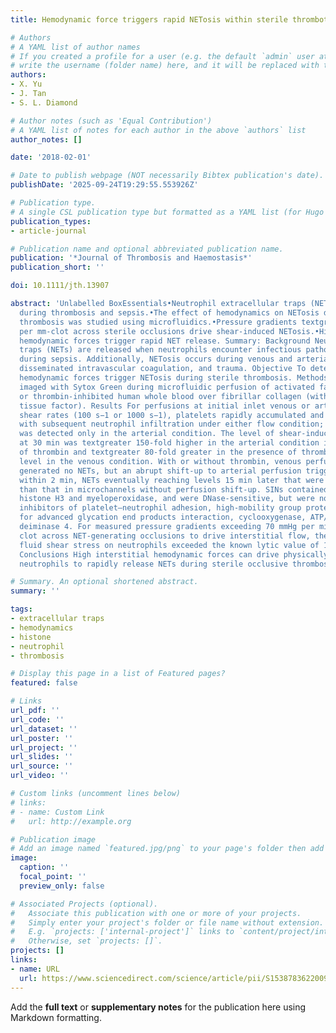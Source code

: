 ```yaml
---
title: Hemodynamic force triggers rapid NETosis within sterile thrombotic occlusions

# Authors
# A YAML list of author names
# If you created a profile for a user (e.g. the default `admin` user at `content/authors/admin/`), 
# write the username (folder name) here, and it will be replaced with their full name and linked to their profile.
authors:
- X. Yu
- J. Tan
- S. L. Diamond

# Author notes (such as 'Equal Contribution')
# A YAML list of notes for each author in the above `authors` list
author_notes: []

date: '2018-02-01'

# Date to publish webpage (NOT necessarily Bibtex publication's date).
publishDate: '2025-09-24T19:29:55.553926Z'

# Publication type.
# A single CSL publication type but formatted as a YAML list (for Hugo requirements).
publication_types:
- article-journal

# Publication name and optional abbreviated publication name.
publication: '*Journal of Thrombosis and Haemostasis*'
publication_short: ''

doi: 10.1111/jth.13907

abstract: 'Unlabelled BoxEssentials•Neutrophil extracellular traps (NETs) are generated
  during thrombosis and sepsis.•The effect of hemodynamics on NETosis during sterile
  thrombosis was studied using microfluidics.•Pressure gradients textgreater 70 mmHg
  per mm‐clot across sterile occlusions drive shear‐induced NETosis.•High interstitial
  hemodynamic forces trigger rapid NET release. Summary: Background Neutrophil extracellular
  traps (NETs) are released when neutrophils encounter infectious pathogens, especially
  during sepsis. Additionally, NETosis occurs during venous and arterial thrombosis,
  disseminated intravascular coagulation, and trauma. Objective To determine whether
  hemodynamic forces trigger NETosis during sterile thrombosis. Methods NETs were
  imaged with Sytox Green during microfluidic perfusion of activated factor XII‐inhibited
  or thrombin‐inhibited human whole blood over fibrillar collagen (with or without
  tissue factor). Results For perfusions at initial inlet venous or arterial wall
  shear rates (100 s−1 or 1000 s−1), platelets rapidly accumulated and occluded microchannels
  with subsequent neutrophil infiltration under either flow condition; however, NETosis
  was detected only in the arterial condition. The level of shear‐induced NETs (SINs)
  at 30 min was textgreater 150‐fold higher in the arterial condition in the absence
  of thrombin and textgreater 80‐fold greater in the presence of thrombin than the
  level in the venous condition. With or without thrombin, venous perfusion for 15 min
  generated no NETs, but an abrupt shift‐up to arterial perfusion triggered NETosis
  within 2 min, NETs eventually reaching levels 15 min later that were 60‐fold greater
  than that in microchannels without perfusion shift‐up. SINs contained citrullinated
  histone H3 and myeloperoxidase, and were DNase‐sensitive, but were not blocked by
  inhibitors of platelet–neutrophil adhesion, high‐mobility group protein box 1–receptor
  for advanced glycation end products interaction, cyclooxygenase, ATP/ADP, or peptidylarginine
  deiminase 4. For measured pressure gradients exceeding 70 mmHg per millimeter of
  clot across NET‐generating occlusions to drive interstitial flow, the calculated
  fluid shear stress on neutrophils exceeded the known lytic value of 150 dyne cm−2.
  Conclusions High interstitial hemodynamic forces can drive physically entrapped
  neutrophils to rapidly release NETs during sterile occlusive thrombosis.'

# Summary. An optional shortened abstract.
summary: ''

tags:
- extracellular traps
- hemodynamics
- histone
- neutrophil
- thrombosis

# Display this page in a list of Featured pages?
featured: false

# Links
url_pdf: ''
url_code: ''
url_dataset: ''
url_poster: ''
url_project: ''
url_slides: ''
url_source: ''
url_video: ''

# Custom links (uncomment lines below)
# links:
# - name: Custom Link
#   url: http://example.org

# Publication image
# Add an image named `featured.jpg/png` to your page's folder then add a caption below.
image:
  caption: ''
  focal_point: ''
  preview_only: false

# Associated Projects (optional).
#   Associate this publication with one or more of your projects.
#   Simply enter your project's folder or file name without extension.
#   E.g. `projects: ['internal-project']` links to `content/project/internal-project/index.md`.
#   Otherwise, set `projects: []`.
projects: []
links:
- name: URL
  url: https://www.sciencedirect.com/science/article/pii/S1538783622009308
---
```


Add the **full text** or **supplementary notes** for the publication here using Markdown formatting.
